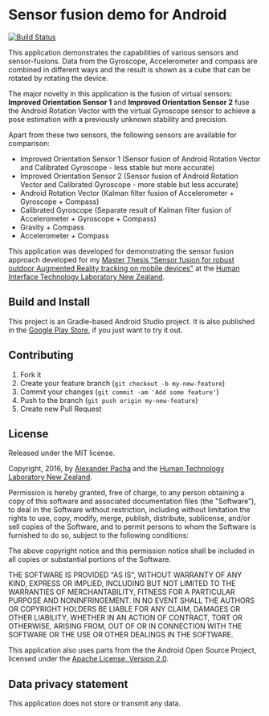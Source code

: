 # Sensor fusion demo for Android

[![Build Status](https://www.bitrise.io/app/46b5cf7adea1286f.svg?token=MZUhPFZvIBiaTSEinY9zUQ&branch=master)](https://www.bitrise.io/app/46b5cf7adea1286f)

This application demonstrates the capabilities of various sensors and sensor-fusions. Data from the Gyroscope, Accelerometer and compass are combined in different ways and the result is shown as a cube that can be rotated by rotating the device.

The major novelty in this application is the fusion of virtual sensors: **Improved Orientation Sensor 1** and **Improved Orientation Sensor 2** fuse the Android Rotation Vector with the virtual Gyroscope sensor to achieve a pose estimation with a previously unknown stability and precision.

Apart from these two sensors, the following sensors are available for comparison:

- Improved Orientation Sensor 1 (Sensor fusion of Android Rotation Vector and Calibrated Gyroscope - less stable but more accurate)
- Improved Orientation Sensor 2 (Sensor fusion of Android Rotation Vector and Calibrated Gyroscope - more stable but less accurate)
- Android Rotation Vector (Kalman filter fusion of Accelerometer + Gyroscope + Compass)
- Calibrated Gyroscope (Separate result of Kalman filter fusion of Accelerometer + Gyroscope + Compass)
- Gravity + Compass
- Accelerometer + Compass

This application was developed for demonstrating the sensor fusion approach developed for my [Master Thesis "Sensor fusion for robust outdoor Augmented Reality tracking on mobile devices"](http://my-it.at/media/MasterThesis-Pacha.pdf) at the [Human Interface Technology Laboratory New Zealand](http://www.hitlabnz.org).

## Build and Install

This project is an Gradle-based Android Studio project. It is also published in the [Google Play Store](https://play.google.com/store/apps/details?id=org.hitlabnz.sensor_fusion_demo), if you just want to try it out. 

## Contributing

1. Fork it
2. Create your feature branch (`git checkout -b my-new-feature`)
3. Commit your changes (`git commit -am 'Add some feature'`)
4. Push to the branch (`git push origin my-new-feature`)
5. Create new Pull Request

## License

Released under the MIT license.

Copyright, 2016, by [Alexander Pacha](http://my-it.at) and the [Human Technology Laboratory New Zealand](http://www.hitlabnz.org).

Permission is hereby granted, free of charge, to any person obtaining a copy
of this software and associated documentation files (the "Software"), to deal
in the Software without restriction, including without limitation the rights
to use, copy, modify, merge, publish, distribute, sublicense, and/or sell
copies of the Software, and to permit persons to whom the Software is
furnished to do so, subject to the following conditions:

The above copyright notice and this permission notice shall be included in
all copies or substantial portions of the Software.

THE SOFTWARE IS PROVIDED "AS IS", WITHOUT WARRANTY OF ANY KIND, EXPRESS OR
IMPLIED, INCLUDING BUT NOT LIMITED TO THE WARRANTIES OF MERCHANTABILITY,
FITNESS FOR A PARTICULAR PURPOSE AND NONINFRINGEMENT. IN NO EVENT SHALL THE
AUTHORS OR COPYRIGHT HOLDERS BE LIABLE FOR ANY CLAIM, DAMAGES OR OTHER
LIABILITY, WHETHER IN AN ACTION OF CONTRACT, TORT OR OTHERWISE, ARISING FROM,
OUT OF OR IN CONNECTION WITH THE SOFTWARE OR THE USE OR OTHER DEALINGS IN
THE SOFTWARE.

This application also uses parts from the the Android Open Source Project, licensed under the [Apache License, Version 2.0]( http://www.apache.org/licenses/LICENSE-2.0).

## Data privacy statement

This application does not store or transmit any data.